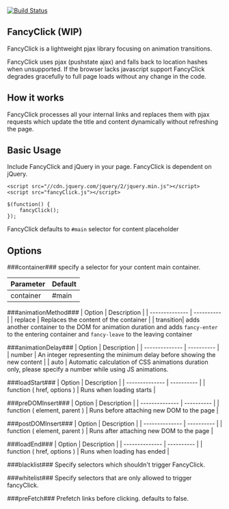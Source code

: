 [![Build Status](https://travis-ci.org/morsdyce/fancyClick.svg?branch=master)](https://travis-ci.org/morsdyce/fancyClick)

## FancyClick (WIP) ##

FancyClick is a lightweight pjax library focusing on animation transitions.

FancyClick uses pjax (pushstate ajax) and falls back to location hashes when unsupported.
If the browser lacks javascript support FancyClick degrades gracefully to full page loads without any change in the code.

## How it works ##

FancyClick processes all your internal links and replaces them with pjax requests which update the title and content dynamically without refreshing the page.

## Basic Usage ##

Include FancyClick and jQuery in your page. FancyClick is dependent on jQuery.

    <script src="//cdn.jquery.com/jquery/2/jquery.min.js"></script>
    <script src="fancyClick.js"></script>

    $(function() {
	    fancyClick();
    });

FancyClick defaults to `#main` selector for content placeholder

## Options ##

###container###
specify a selector for your content main container.

| Parameter | Default |
| -------------- | ---------- |
| container | #main |

###animationMethod###
| Option | Description |
| -------------- | ---------- | 
| replace | Replaces the content of the container |
| transition| adds another container to the DOM for animation duration and adds `fancy-enter` to the entering container and `fancy-leave` to the leaving container

###animationDelay###
| Option | Description |
| -------------- | ---------- | 
| number | An integer representing the minimum delay before showing the new content |
| auto | Automatic calculation of CSS animations duration only, please specify a number while using JS animations.


###loadStart### 
| Option | Description |
| -------------- | ---------- | 
| function ( href, options ) | Runs when loading starts |


###preDOMInsert### 
| Option | Description |
| -------------- | ---------- | 
| function ( element, parent ) | Runs before attaching new DOM to the page |

###postDOMInsert###
| Option | Description |
| -------------- | ---------- | 
| function ( element, parent ) | Runs after attaching new DOM to the page |

###loadEnd###
| Option | Description |
| -------------- | ---------- | 
| function ( href, options ) | Runs when loading has ended |

###blacklist###
Specify selectors which shouldn't trigger FancyClick.

###whitelist###
Specify selectors that are only allowed to trigger fancyClick.

###preFetch###
Prefetch links before clicking. defaults to false.